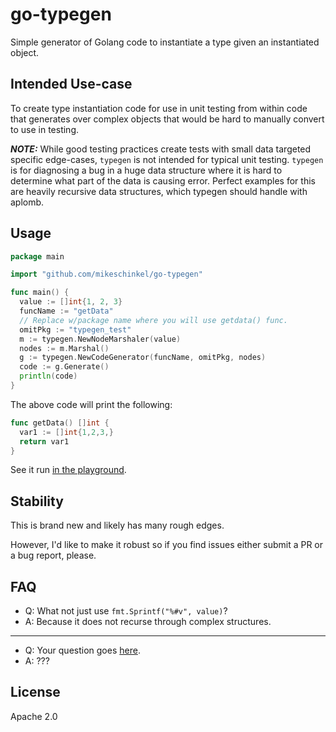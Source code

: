 # go-typegen
Simple generator of Golang code to instantiate a type given an instantiated object. 

## Intended Use-case 

To create type instantiation code for use in unit testing from within code that generates over complex objects that would be hard to manually convert to use in testing.

**_NOTE:_** While good testing practices create tests with small data targeted specific edge-cases, `typegen` is not intended for typical unit testing. `typegen` is for diagnosing a bug in a huge data structure where it is hard to determine what part of the data is causing error. Perfect examples for this are heavily recursive data structures, which typegen should handle with aplomb. 

## Usage

```go
package main

import "github.com/mikeschinkel/go-typegen"

func main() {
  value := []int{1, 2, 3}
  funcName := "getData"
  // Replace w/package name where you will use getdata() func.
  omitPkg := "typegen_test"
  m := typegen.NewNodeMarshaler(value)
  nodes := m.Marshal()
  g := typegen.NewCodeGenerator(funcName, omitPkg, nodes)
  code := g.Generate()
  println(code)
}
```
The above code will print the following:
```go
func getData() []int {
  var1 := []int{1,2,3,}
  return var1
}
```

See it run [in the playground](https://goplay.tools/snippet/7SOrqjjpQTj).

## Stability
This is brand new and likely has many rough edges. 

However, I'd like to make it robust so if you find issues either submit a PR or a bug report, please.

## FAQ

- Q: What not just use `fmt.Sprintf("%#v", value)`?  
- A: Because it does not recurse through complex structures.
----
- Q: Your question goes [here](https://github.com/mikeschinkel/go-typegen/issues/new).
- A: ???

## License
Apache 2.0
